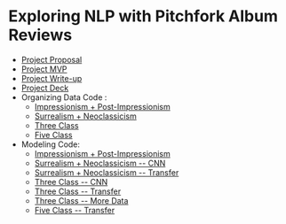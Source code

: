 # Exploring NLP with Pitchfork Album Reviews 

* [Project Proposal](https://github.com/caroshi/modulesix/blob/master/deliverables/ProjectProposal.md)
* [Project MVP](https://github.com/caroshi/modulefive/blob/master/deliverables/ProjectMVP.md)
* [Project Write-up](https://github.com/caroshi/modulefive/blob/master/deliverables/ProjectWriteup.md)
* [Project Deck](https://github.com/caroshi/modulefive/blob/master/deliverables/NeuralNetworks.pdf)
* Organizing Data Code :
  * [Impressionism + Post-Impressionism](https://github.com/caroshi/modulesix/blob/master/organizing%20data/ImpressionismvsPostImpressionism.ipynb)
  * [Surrealism + Neoclassicism](https://github.com/caroshi/modulesix/blob/master/organizing%20data/SurrealismvsNeoclassicism.ipynb)
  * [Three Class](https://github.com/caroshi/modulesix/blob/master/organizing%20data/threeclass.ipynb)
  * [Five Class](https://github.com/caroshi/modulesix/blob/master/organizing%20data/fiveclass.ipynb)
* Modeling Code:
  * [Impressionism + Post-Impressionism](https://github.com/caroshi/modulesix/blob/master/modeling/ImpressionismPostImpressionism.ipynb)
  * [Surrealism + Neoclassicism -- CNN](https://github.com/caroshi/modulesix/blob/master/modeling/SurrealismNeoclassicism.ipynb)
  * [Surrealism + Neoclassicism -- Transfer](https://github.com/caroshi/modulesix/blob/master/modeling/SurrealismNeoclasscism--Transfer.ipynb)
  * [Three Class -- CNN](https://github.com/caroshi/modulesix/blob/master/modeling/threeclass--cnn.ipynb)
  * [Three Class -- Transfer](https://github.com/caroshi/modulesix/blob/master/modeling/threeclass--transfer.ipynb)
  * [Three Class -- More Data](https://github.com/caroshi/modulesix/blob/master/modeling/threeclass--moredata.ipynb)
  * [Five Class -- Transfer](https://github.com/caroshi/modulesix/blob/master/modeling/fiveclass--transfer.ipynb)
